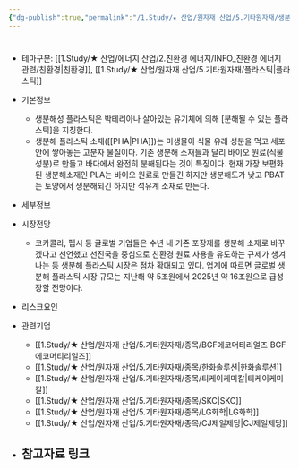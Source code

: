 ```yaml
---
{"dg-publish":true,"permalink":"/1.Study/★ 산업/원자재 산업/5.기타원자재/생분해성 플라스틱/","created":"2024-11-20T21:02:28.962+09:00","updated":"2025-06-03T20:07:20.824+09:00"}
---
```


#

- 테마구분: [[1.Study/★ 산업/에너지 산업/2.친환경 에너지/INFO_친환경 에너지 관련/친환경\|친환경]], [[1.Study/★ 산업/원자재 산업/5.기타원자재/플라스틱\|플라스틱]]


- 기본정보
	- 생분해성 플라스틱은 박테리아나 살아있는 유기체에 의해 [분해될 수 있는 플라스틱]을 지칭한다.
	- 생분해 플라스틱 소재([[PHA\|PHA]])는 미생물이 식물 유래 성분을 먹고 세포 안에 쌓아놓는 고분자 물질이다. 기존 생분해 소재들과 달리 바이오 원료(식물 성분)로 만들고 바다에서 완전히 분해된다는 것이 특징이다. 현재 가장 보편화된 생분해소재인 PLA는 바이오 원료로 만들긴 하지만 생분해도가 낮고 PBAT는 토양에서 생분해되긴 하지만 석유계 소재로 만든다.


- 세부정보



- 시장전망
	- 코카콜라, 펩시 등 글로벌 기업들은 수년 내 기존 포장재를 생분해 소재로 바꾸겠다고 선언했고 선진국을 중심으로 친환경 원료 사용을 유도하는 규제가 생겨나는 등 생분해 플라스틱 시장은 점차 확대되고 있다. 업계에 따르면 글로벌 생분해 플라스틱 시장 규모는 지난해 약 5조원에서 2025년 약 16조원으로 급성장할 전망이다.



- 리스크요인



- 관련기업
	- [[1.Study/★ 산업/원자재 산업/5.기타원자재/종목/BGF에코머티리얼즈\|BGF에코머티리얼즈]]
	- [[1.Study/★ 산업/원자재 산업/5.기타원자재/종목/한화솔루션\|한화솔루션]]
	- [[1.Study/★ 산업/원자재 산업/5.기타원자재/종목/티케이케미칼\|티케이케미칼]]
	- [[1.Study/★ 산업/원자재 산업/5.기타원자재/종목/SKC\|SKC]]
	- [[1.Study/★ 산업/원자재 산업/5.기타원자재/종목/LG화학\|LG화학]]
	- [[1.Study/★ 산업/원자재 산업/5.기타원자재/종목/CJ제일제당\|CJ제일제당]]



- 참고자료 링크
	- 

